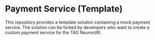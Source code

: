 Payment Service (Template)
=============================

This repository provides a template solution containing a mock payment service. The solution can be forked by developers who want to 
create a custom payment service for the TAG Neuron(R).
